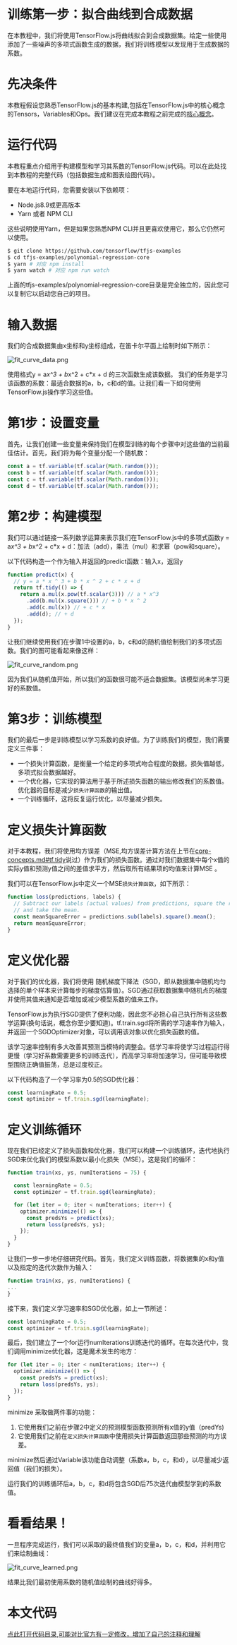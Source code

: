 # 训练第一步：拟合曲线到合成数据
在本教程中，我们将使用TensorFlow.js将曲线拟合到合成数据集。给定一些使用添加了一些噪声的多项式函数生成的数据，我们将训练模型以发现用于生成数据的系数。

# 先决条件
本教程假设您熟悉TensorFlow.js的基本构建,包括在TensorFlow.js中的核心概念的Tensors，Variables和Ops。我们建议在完成本教程之前完成的[核心概念](./core-concepts.md)。

# 运行代码
本教程重点介绍用于构建模型和学习其系数的TensorFlow.js代码。可以在此处找到本教程的完整代码（包括数据生成和图表绘图代码）。

要在本地运行代码，您需要安装以下依赖项：
* Node.js8.9或更高版本
* Yarn 或者 NPM CLI

这些说明使用Yarn，但是如果您熟悉NPM CLI并且更喜欢使用它，那么它仍然可以使用。
```sh
$ git clone https://github.com/tensorflow/tfjs-examples
$ cd tfjs-examples/polynomial-regression-core
$ yarn # 对应 npm install
$ yarn watch # 对应 npm run watch
```
上面的tfjs-examples/polynomial-regression-core目录是完全独立的，因此您可以复制它以启动您自己的项目。

# 输入数据
我们的合成数据集由x坐标和y坐标组成，在笛卡尔平面上绘制时如下所示：

![fit_curve_data.png](./pics/fit_curve_data.png)

使用格式y = a*x^3 + b*x^2 + c*x + d 的三次函数生成该数据。
我们的任务是学习该函数的系数：最适合数据的a，b，c和d的值。让我们看一下如何使用TensorFlow.js操作学习这些值。

# 第1步：设置变量
首先，让我们创建一些变量来保持我们在模型训练的每个步骤中对这些值的当前最佳估计。首先，我们将为每个变量分配一个随机数：
```js
const a = tf.variable(tf.scalar(Math.random()));
const b = tf.variable(tf.scalar(Math.random()));
const c = tf.variable(tf.scalar(Math.random()));
const d = tf.variable(tf.scalar(Math.random()));
```

# 第2步：构建模型

我们可以通过链接一系列数学运算来表示我们在TensorFlow.js中的多项式函数y = a*x^3 + b*x^2 + c*x + d：加法（add），乘法（mul）和求幂（pow和square）。

以下代码构造一个作为输入并返回的predict函数：输入x，返回y

```js
function predict(x) {
  // y = a * x ^ 3 + b * x ^ 2 + c * x + d
  return tf.tidy(() => {
    return a.mul(x.pow(tf.scalar(3))) // a * x^3
      .add(b.mul(x.square())) // + b * x ^ 2
      .add(c.mul(x)) // + c * x
      .add(d); // + d
  });
}
```

让我们继续使用我们在步骤1中设置的a，b，c和d的随机值绘制我们的多项式函数。我们的图可能看起来像这样：

![fit_curve_random.png](./pics/fit_curve_random.png)

因为我们从随机值开始，所以我们的函数很可能不适合数据集。该模型尚未学习更好的系数值。

# 第3步：训练模型
我们的最后一步是训练模型以学习系数的良好值。为了训练我们的模型，我们需要定义三件事：
* 一个损失计算函数，是衡量一个给定的多项式吻合程度的数据。损失值越低，多项式拟合数据越好。
* 一个优化器，它实现的算法用于基于所述损失函数的输出修改我们的系数值。优化器的目标是减少`损失计算函数`的输出值。
* 一个训练循环，这将反复运行优化，以尽量减少损失。

# 定义损失计算函数
对于本教程，我们将使用均方误差（MSE,均方误差计算方法在上节在[core-concepts.md#tf.tidy](./core-concepts.md#tftidy)说过）作为我们的损失函数。通过对我们数据集中每个x值的实际y值和预测y值之间的差值求平方，然后取所有结果项的均值来计算MSE 。

我们可以在TensorFlow.js中定义一个MSE`损失计算函数`，如下所示：
```js
function loss(predictions, labels) {
  // Subtract our labels (actual values) from predictions, square the results,
  // and take the mean.
  const meanSquareError = predictions.sub(labels).square().mean();
  return meanSquareError;
}
```

# 定义优化器
对于我们的优化器，我们将使用 随机梯度下降法（SGD，即从数据集中随机均匀选择的单个样本来计算每步的梯度估算值）。SGD通过获取数据集中随机点的梯度并使用其值来通知是否增加或减少模型系数的值来工作。

TensorFlow.js为执行SGD提供了便利功能，因此您不必担心自己执行所有这些数学运算(换句话说，概念你至少要知道)。tf.train.sgd将所需的学习速率作为输入，并返回一个SGDOptimizer对象，可以调用该对象以优化损失函数的值。

该学习速率控制有多大改善其预测当模特的调整会。低学习率将使学习过程运行得更慢（学习好系数需要更多的训练迭代），而高学习率将加速学习，但可能导致模型围绕正确值振荡，总是过度校正。

以下代码构造了一个学习率为0.5的SGD优化器：
```js
const learningRate = 0.5;
const optimizer = tf.train.sgd(learningRate);
```

# 定义训练循环
现在我们已经定义了损失函数和优化器，我们可以构建一个训练循环，迭代地执行SGD来优化我们的模型系数以最小化损失（MSE）。这是我们的循环：
```js
function train(xs, ys, numIterations = 75) {

  const learningRate = 0.5;
  const optimizer = tf.train.sgd(learningRate);

  for (let iter = 0; iter < numIterations; iter++) {
    optimizer.minimize(() => {
      const predsYs = predict(xs);
      return loss(predsYs, ys);
    });
  }
}
```

让我们一步一步地仔细研究代码。首先，我们定义训练函数，将数据集的x和y值以及指定的迭代次数作为输入：

```js
function train(xs, ys, numIterations) {
...
}
```
接下来，我们定义学习速率和SGD优化器，如上一节所述：
```js
const learningRate = 0.5;
const optimizer = tf.train.sgd(learningRate);
```
最后，我们建立了一个for运行numIterations训练迭代的循环。在每次迭代中，我们调用minimize优化器，这是魔术发生的地方：
```js
for (let iter = 0; iter < numIterations; iter++) {
  optimizer.minimize(() => {
    const predsYs = predict(xs);
    return loss(predsYs, ys);
  });
}
```
minimize 采取做两件事的功能：
1. 它使用我们之前在步骤2中定义的预测模型函数预测所有x值的y值（predYs)
2. 它使用我们之前在`定义损失计算函数`中使用损失计算函数返回那些预测的均方误差。

minimize然后通过Variable该功能自动调整（系数a，b，c，和d），以尽量减少返回值（我们的损失）。

运行我们的训练循环后a，b，c，和d将包含SGD后75次迭代由模型学到的系数值。

# 看看结果！
一旦程序完成运行，我们可以采取的最终值我们的变量a，b，c，和d，并利用它们来绘制曲线：

![fit_curve_learned.png](./pics/fit_curve_learned.png)

结果比我们最初使用系数的随机值绘制的曲线好得多。

# 本文代码
[点此打开代码目录,可能对比官方有一定修改，增加了自己的注释和理解](./code/fit-curve)